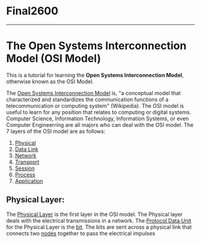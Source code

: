 # Final2600

---
# The Open Systems Interconnection Model (OSI Model)

This is a tutorial for learning the **Open Systems Interconnection Model**, otherwise known as the OSI Model. 

The [Open Systems Interconnection Model](https://en.wikipedia.org/wiki/OSI_model) is, "a conceptual model that characterized and standardizes the communication functions of a telecommunication or computing system" (Wikipedia). The OSI model is useful to learn for any position that relates to computing or digital systems. Computer Science, Information Technology, Information Systems, or even Computer Engineerring are all majors who can deal with the OSI model. The 7 layers of the OSI model are as follows:

1. [Physical](https://en.wikipedia.org/wiki/Physical_layer)
2. [Data Link](https://en.wikipedia.org/wiki/Data_link_layer)
3. [Network](https://en.wikipedia.org/wiki/Network_layer)
4. [Transport](https://en.wikipedia.org/wiki/Transport_layer)
5. [Session](https://en.wikipedia.org/wiki/Session_layer)
6. [Process](https://en.wikipedia.org/wiki/Presentation_layer)
7. [Application](https://en.wikipedia.org/wiki/Application_layer)

## Physical Layer:

The [Physical Layer](https://en.wikipedia.org/wiki/Physical_layer) is the first layer in the OSI model. The Physical layer deals with the electrical transmissions in a network. The [Protocol Data Unit](https://en.wikipedia.org/wiki/Protocol_data_unit) for the Physical Layer is the [bit](https://en.wikipedia.org/wiki/Bit). The bits are sent across a physical link that connects two [nodes](https://en.wikipedia.org/wiki/Node_(networking)) together to pass the electrical impulses
